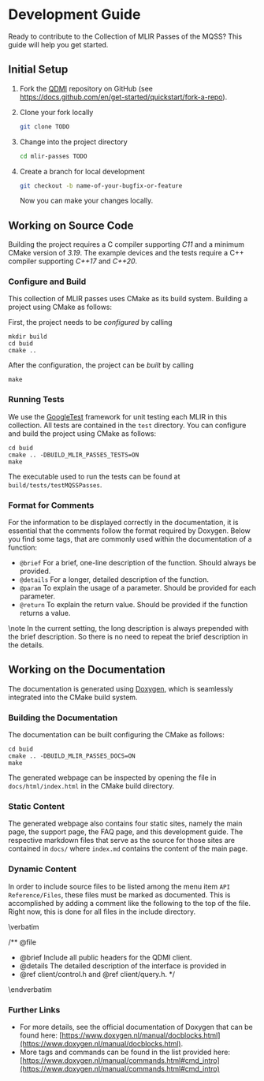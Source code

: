 # Development Guide

<!-- IMPORTANT: Keep the line above as the first line. -->
<!----------------------------------------------------------------------------
Copyright 2024 Munich Quantum Software Stack Project

Licensed under the Apache License, Version 2.0 with LLVM Exceptions (the
"License"); you may not use this file except in compliance with the License.
You may obtain a copy of the License at

TODO: LICENSE

Unless required by applicable law or agreed to in writing, software
distributed under the License is distributed on an "AS IS" BASIS, WITHOUT
WARRANTIES OR CONDITIONS OF ANY KIND, either express or implied. See the
License for the specific language governing permissions and limitations under
the License.

SPDX-License-Identifier: Apache-2.0 WITH LLVM-exception
-------------------------------------------------------------------------- -->

<!-- This file is a static page and included in the CMakeLists.txt file. -->

Ready to contribute to the Collection of MLIR Passes of the MQSS? This guide will help you get started.

## Initial Setup

1. Fork the [QDMI](https://github.com/Munich-Quantum-Software-Stack/QDMI) repository on GitHub (see <https://docs.github.com/en/get-started/quickstart/fork-a-repo>).

2. Clone your fork locally

   ```sh
   git clone TODO
   ```

3. Change into the project directory

   ```sh
   cd mlir-passes TODO
   ```

4. Create a branch for local development

   ```sh
   git checkout -b name-of-your-bugfix-or-feature
   ```

   Now you can make your changes locally.

## Working on Source Code

Building the project requires a C compiler supporting _C11_ and a minimum CMake version of _3.19_.
The example devices and the tests require a C++ compiler supporting _C++17_ and _C++20_.

### Configure and Build

This collection of MLIR passes uses CMake as its build system. Building a project using CMake as follows:

First, the project needs to be _configured_ by calling

```shell
mkdir build
cd buid
cmake ..
```

After the configuration, the project can be _built_ by calling

```shell
make 
```

### Running Tests

We use the [GoogleTest](https://google.github.io/googletest/primer.html) framework for unit testing each MLIR in this collection. All tests are contained in the `test` directory. You can configure and build the project using CMake as follows:

```shell
cd buid
cmake .. -DBUILD_MLIR_PASSES_TESTS=ON
make
```

The executable used to run the tests can be found at `build/tests/testMQSSPasses`.


### Format for Comments

For the information to be displayed correctly in the documentation, it is essential that the
comments follow the format required by Doxygen. Below you find some tags, that are commonly used
within the documentation of a function:

- `@brief` For a brief, one-line description of the function. Should always be provided.
- `@details` For a longer, detailed description of the function.
- `@param` To explain the usage of a parameter. Should be provided for each parameter.
- `@return` To explain the return value. Should be provided if the function returns a value.

\note In the current setting, the long description is always prepended with the brief description.
So there is no need to repeat the brief description in the details.

## Working on the Documentation

The documentation is generated using [Doxygen](https://www.doxygen.nl/index.html), which is
seamlessly integrated into the CMake build system.

### Building the Documentation

The documentation can be built configuring the CMake as follows:

```shell
cd buid
cmake .. -DBUILD_MLIR_PASSES_DOCS=ON
make
```

The generated webpage can be inspected by opening the file in `docs/html/index.html` in the CMake build directory.

### Static Content

The generated webpage also contains four static sites, namely the main page, the support page, the FAQ page, and this development guide. The respective markdown files that serve as the source for those sites are contained in `docs/` where `index.md` contains the content of the main page.

### Dynamic Content

In order to include source files to be listed among the menu item `API Reference/Files`, these files must be marked as documented. This is accomplished by adding a comment like the following to the top of the file. Right now, this is done for all files in the include directory.

<!-- prettier-ignore-start -->
\verbatim

/** @file
 * @brief Include all public headers for the QDMI client.
 * @details The detailed description of the interface is provided in
 * @ref client/control.h and @ref client/query.h.
 */

\endverbatim
<!-- prettier-ignore-end -->

### Further Links

- For more details, see the official documentation of Doxygen that can be found here:
  [https://www.doxygen.nl/manual/docblocks.html](https://www.doxygen.nl/manual/docblocks.html).
- More tags and commands can be found in the list provided here:
  [https://www.doxygen.nl/manual/commands.html#cmd_intro](https://www.doxygen.nl/manual/commands.html#cmd_intro)
